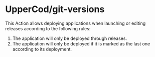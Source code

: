 # UpperCod/git-versions

This Action allows deploying applications when launching or editing releases according to the following rules:

1. The application will only be deployed through releases.
2. The application will only be deployed if it is marked as the last one according to its deployment.

